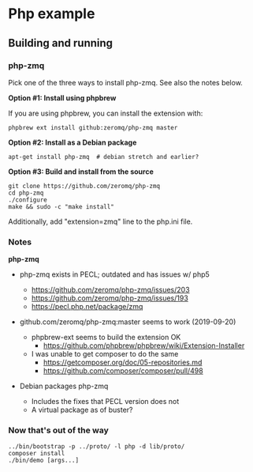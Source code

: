 # Php example

## Building and running

### php-zmq

Pick one of the three ways to install php-zmq. See also the notes below.

**Option #1: Install using phpbrew**

If you are using phpbrew, you can install the extension with:

```shell
phpbrew ext install github:zeromq/php-zmq master
```

**Option #2: Install as a Debian package**

```shell
apt-get install php-zmq  # debian stretch and earlier?
```

**Option #3: Build and install from the source**

```shell
git clone https://github.com/zeromq/php-zmq
cd php-zmq
./configure
make && sudo -c "make install"
```

Additionally, add "extension=zmq" line to the php.ini file.

### Notes

**php-zmq**

- php-zmq exists in PECL; outdated and has issues w/ php5
    - https://github.com/zeromq/php-zmq/issues/203
    - https://github.com/zeromq/php-zmq/issues/193
    - https://pecl.php.net/package/zmq

- github.com/zeromq/php-zmq:master seems to work (2019-09-20)
    - phpbrew-ext seems to build the extension OK
        - https://github.com/phpbrew/phpbrew/wiki/Extension-Installer
    - I was unable to get composer to do the same
        - https://getcomposer.org/doc/05-repositories.md
        - https://github.com/composer/composer/pull/498

- Debian packages php-zmq
    - Includes the fixes that PECL version does not
    - A virtual package as of buster?

### Now that's out of the way

```shell
../bin/bootstrap -p ../proto/ -l php -d lib/proto/
composer install
./bin/demo [args...]
```
